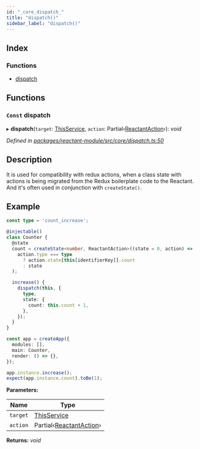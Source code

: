```yaml
---
id: "_core_dispatch_"
title: "dispatch()"
sidebar_label: "dispatch()"
---
```


## Index

### Functions

* [dispatch](_core_dispatch_.md#const-dispatch)

## Functions

### `Const` dispatch

▸ **dispatch**(`target`: [ThisService](_interfaces_.md#thisservice), `action`: Partial‹[ReactantAction](../interfaces/_interfaces_.reactantaction.md)›): *void*

*Defined in [packages/reactant-module/src/core/dispatch.ts:50](https://github.com/unadlib/reactant/blob/3ea14604/packages/reactant-module/src/core/dispatch.ts#L50)*

## Description

It is used for compatibility with redux actions,
when a class state with actions is being migrated from the Redux boilerplate code to the Reactant.
And it's often used in conjunction with `createState()`.

## Example

```ts
const type = 'count_increase';

@injectable()
class Counter {
  @state
  count = createState<number, ReactantAction>((state = 0, action) =>
    action.type === type
      ? action.state[this[identifierKey]].count
      : state
  );

  increase() {
    dispatch(this, {
      type,
      state: {
        count: this.count + 1,
      },
    });
  }
}

const app = createApp({
  modules: [],
  main: Counter,
  render: () => {},
});

app.instance.increase();
expect(app.instance.count).toBe(1);
```

**Parameters:**

Name | Type |
------ | ------ |
`target` | [ThisService](_interfaces_.md#thisservice) |
`action` | Partial‹[ReactantAction](../interfaces/_interfaces_.reactantaction.md)› |

**Returns:** *void*
